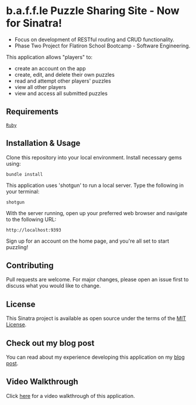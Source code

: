 # b.a.f.f.le Puzzle Sharing Site  - Now for Sinatra!
- Focus on development of RESTful routing and CRUD functionality.
- Phase Two Project for Flatiron School Bootcamp - Software Engineering. 

This application allows "players" to:
- create an account on the app
- create, edit, and delete their own puzzles
- read and attempt other players' puzzles
- view all other players
- view and access all submitted puzzles

## Requirements

  <a href="https://www.ruby-lang.org/en/">`Ruby`</a>

## Installation & Usage
Clone this repository into your local environment.
Install necessary gems using:

  `bundle install`
  
This application uses 'shotgun' to run a local server. 
Type the following in your terminal:

  `shotgun`
  
With the server running, open up your preferred web browser and navigate to the following URL:

  `http://localhost:9393`
  
Sign up for an account on the home page, and you're all set to start puzzling!

## Contributing
Pull requests are welcome. For major changes, please open an issue first to discuss what you would like to change.

## License
This Sinatra project is available as open source under the terms of the [MIT License](https://opensource.org/licenses/MIT).

## Check out my blog post
You can read about my experience developing this application on my [blog post](https://bolloland.medium.com/ive-got-the-world-on-a-string-argument-imbedded-inside-my-show-route-4285ace511c2).

## Video Walkthrough
Click [here](https://youtu.be/~~~~~~~~~) for a video walkthrough of this application.
